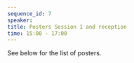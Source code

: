 ```yaml
---
sequence_id: 7
speaker: 
title: Posters Session 1 and reception
time: 15:00 - 17:00
---
```


See below for the list of posters.